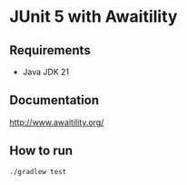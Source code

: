 # JUnit 5 with Awaitility

## Requirements

- Java JDK 21

## Documentation

http://www.awaitility.org/

## How to run

```bash
./gradlew test
```